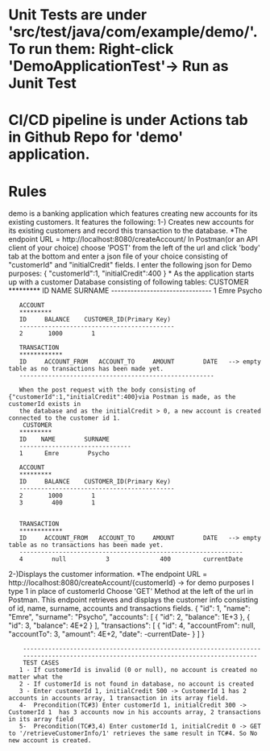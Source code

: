 # Unit Tests are under 'src/test/java/com/example/demo/'. To run them: Right-click 'DemoApplicationTest'-> Run as Junit Test
# CI/CD pipeline is under Actions tab in Github Repo for 'demo' application.
# Rules
demo is a banking application which features creating new accounts for its existing customers. It features the following:
  1-) Creates new accounts for its existing customers and record this transaction to the database.
      *The endpoint URL = http://localhost:8080/createAccount/
      In Postman(or an API client of your choice) choose 'POST' from the left of the url and click 'body' tab at the bottom
      and enter a json file of your choice consisting of "customerId" and "initialCredit" fields. I enter the following json for
      Demo purposes:
      {
        "customerId":1,
        "initialCredit":400
      }
      * As the application starts up with a customer Database consisting of following tables:
       CUSTOMER
       *********
       ID    NAME        SURNAME
       -------------------------------
       1      Emre        Psycho
       
       ACCOUNT 
       *********
       ID     BALANCE    CUSTOMER_ID(Primary Key)
       -------------------------------------------
       2       1000        1
       
       TRANSACTION
       ************
       ID     ACCOUNT_FROM   ACCOUNT_TO     AMOUNT        DATE   --> empty table as no transactions has been made yet.
       ------------------------------------------------------
       
       When the post request with the body consisting of {"customerId":1,"initialCredit":400}via Postman is made, as the customerId exists in
       the database and as the initialCredit > 0, a new account is created connected to the customer id 1. 
        CUSTOMER
       *********
       ID    NAME        SURNAME
       -------------------------------
       1      Emre        Psycho
       
       ACCOUNT 
       *********
       ID     BALANCE    CUSTOMER_ID(Primary Key)
       -------------------------------------------
       2       1000        1
       3        400        1
       
       
       TRANSACTION
       ************
       ID     ACCOUNT_FROM   ACCOUNT_TO     AMOUNT        DATE   --> empty table as no transactions has been made yet.
       --------------------------------------------------------------
       4        null           3              400         currentDate
   2-)Displays the customer information. *The endpoint URL = http://localhost:8080/createAccount/{customerId} -> for demo purposes I type 1 in place of customerId
      Choose 'GET' Method at the left of the url in Postman. This endpoint retrieves and displays the customer info consisting of id, name, surname, accounts and transactions
      fields.
      {
        "id": 1,
        "name": "Emre",
        "surname": "Psycho",
        "accounts": [
          {
            "id": 2,
            "balance": 1E+3
          },
          {
            "id": 3,
            "balance": 4E+2
          }
        ],
        "transactions": [
          {
            "id": 4,
            "accountFrom": null,
            "accountTo": 3,
            "amount": 4E+2,
            "date": -currentDate-
          }
         ]
        }
        
        ------------------------------------------------------------------
        -----------------------------------------------------------------
        TEST CASES
       1 - If customerId is invalid (0 or null), no account is created no matter what the 
       2 - If customerId is not found in database, no account is created
       3 - Enter customerId 1, initialCredit 500 -> CustomerId 1 has 2 accounts in accounts array, 1 transaction in its array field.
       4-  Precondition(TC#3) Enter customerId 1, initialCredit 300 -> CustomerId 1  has 3 accounts now in his accounts array, 2 transactions in its array field
       5-  Precondition(TC#3,4) Enter customerId 1, initialCredit 0 -> GET to '/retrieveCustomerInfo/1' retrieves the same result in TC#4. So No new account is created.
